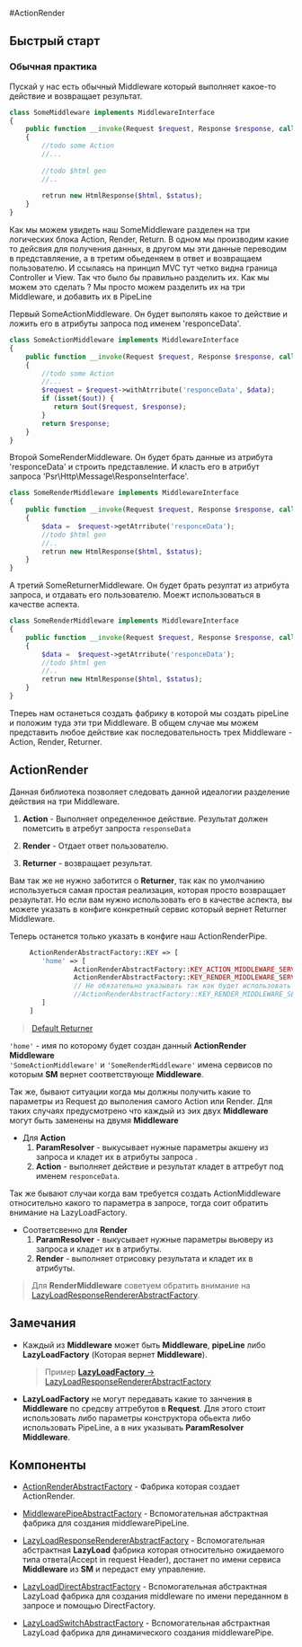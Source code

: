 #ActionRender

## Быстрый старт

### Обычная практика

Пускай у нас есть обычный Middleware который выполняет какое-то действие и возвращает результат.

```php
class SomeMiddleware implements MiddlewareInterface 
{
    public function __invoke(Request $request, Response $response, callable $out = null)
    {
        //todo some Action
        //...
        
        //todo $html gen
        //..
        
        retrun new HtmlResponse($html, $status);
    }
}
```

Как мы можем увидеть наш SomeMiddleware разделен на три логических блока Action, Render, Return.
В одном мы производим какие то дейсвия для получения данных,
 в другом мы эти данные переводим в представляение, а в третим обьеденяем в ответ и возвращаем пользователю.
И ссылаясь на принцип MVC тут четко видна граница Controller и View.
Так что было бы правильно разделить их.
Как мы можем это сделать ? 
Мы просто можем разделить их на три Middleware, и добавить их в PipeLine

Первый SomeActionMiddleware. Он будет выполять какое то действие и ложить его в атрибуты запроса под именем 'responceData'.
```php
class SomeActionMiddleware implements MiddlewareInterface 
{
    public function __invoke(Request $request, Response $response, callable $out = null)
    {
        //todo some Action
        //...
        $request = $request->withAtrribute('responceData', $data);
        if (isset($out)) {
           return $out($request, $response);
        }
        return $response;
    }
}
```

Второй SomeRenderMiddleware. Он будет брать данные из атрибута 'responceData' и строить представление.
И класть его в атрибут запроса 'Psr\Http\Message\ResponseInterface'.

```php
class SomeRenderMiddleware implements MiddlewareInterface 
{
    public function __invoke(Request $request, Response $response, callable $out = null)
    {
        $data =  $request->getAtrribute('responceData');
        //todo $html gen
        //..
        retrun new HtmlResponse($html, $status);
    }
}
```

А третий SomeReturnerMiddleware. Он будет брать резултат из атрибута запроса, и отдавать его пользователю.
Моежт использоваться в качестве аспекта.

```php
class SomeRenderMiddleware implements MiddlewareInterface 
{
    public function __invoke(Request $request, Response $response, callable $out = null)
    {
        $data =  $request->getAtrribute('responceData');
        //todo $html gen
        //..
        retrun new HtmlResponse($html, $status);
    }
}
```

Тпереь нам останеться создать фабрику в которой мы создать pipeLine и положим туда эти три Middleware.
В общем случае мы можем представить любое действие как последовательность трех Middleware - Action, Render, Returner.

## ActionRender

Данная библиотека позволяет следовать данной идеалогии разделение действия на три Middleware.

1) **Action** - Выполняет определенное действие. Результат должен пометсить в атребут запроста `responseData`

2) **Render** - Отдает ответ пользователю.

3) **Returner** - возвращает результат. 

Вам так же не нужно заботится о **Returner**, так как по умолчанию 
используеться самая простая реализация, которая просто возвращает резаультат.
Но если вам нужно использовать его в качестве аспекта, 
вы можете указать в конфиге конкретный сервис который вернет Returner Middleware.

Теперь останется только указать в конфиге наш ActionRenderPipe.
```php
     ActionRenderAbstractFactory::KEY => [
        'home' => [
                ActionRenderAbstractFactory::KEY_ACTION_MIDDLEWARE_SERVICE => 'SomeActionMiddleware',
                ActionRenderAbstractFactory::KEY_RENDER_MIDDLEWARE_SERVICE => 'SomeRenderMiddleware'
                // Не обязательно указывать так как будет использовать Returner по умолчанию.
                //ActionRenderAbstractFactory::KEY_RENDER_MIDDLEWARE_SERVICE => 'SomeReturnerrMiddleware'
        ]
     ]
```
> [Default Returner](../src/ActionRender/src/ReturnMiddleware.php)

`'home'` - имя по которому будет создан данный **ActionRender Middleware**  
`'SomeActionMiddleware'` и `'SomeRenderMiddleware'` имена сервисов по которым **SM** вернет соответствующе **Middleware**. 

Так же, бывают ситуации когда мы должны получить какие то параметры из Request до выполения самого Action или Render.
Для таких случаях предусмотрено что каждый из эих двух **Middleware** могут быть заменены на двумя **Middleware**

* Для **Action**  
    1) **ParamResolver** - выкусывает нужные параметры акшену из запроса и кладет их в атрибуты запроса .  
    2) **Action** -  выполняет действие и результат кладет в аттребут под именем `responceData`.  

Так же бывают случаи когда вам требуется создать ActionMiddleware относительно какого то параметра в запросе, 
тогда соит обратить внимание на LazyLoadFactory.
    
* Соответсвенно для **Render**  
    1) **ParamResolver** - выкусывает нужные параметры вьюверу из запроса и кладет их в атрибуты.  
    2) **Render** -  выполняет отрисовку результата и кладет их в атрибуты.  
    
> Для **RenderMiddleware** советуем обратить внимание на [LazyLoadResponseRendererAbstractFactory](./LazyLoadResponseRendererAbstractFactory.md). 
    
## Замечания

* Каждый из **Middleware** может быть **Middleware**, **pipeLine** либо **LazyLoadFactory** (Которая вернет **Middleware**).
    > Пример [**LazyLoadFactory** -> LazyLoadResponseRendererAbstractFactory](../src/ActionRender/Factory/LazyLoadResponseRendererAbstractFactory.php)

* **LazyLoadFactory** не могут передавать какие то занчения в **Middleware** по средсву аттребутов в **Request**.
Для этого стоит использовать либо параметры конструктора обьекта либо использовать PipeLine, а в них  указывать **ParamResolver Middleware**.

## Компоненты

* [ActionRenderAbstractFactory](./ActionRenderAbstractFactory.md) - Фабрика которая создает ActionRender.

* [MiddlewarePipeAbstractFactory](./MiddlewarePipeAbstractFactory.md) - Вспомогательная абстрактная фабрика для создания middlewarePipeLine.

* [LazyLoadResponseRendererAbstractFactory](./LazyLoadResponseRendererAbstractFactory.md) - Вспомогательная абстрактная **LazyLoad** фабрика которая относительно ожидаемого типа ответа(Accept in request Header), достанет по имени сервиса **Middleware** из **SM** и передаст ему управление.

* [LazyLoadDirectAbstractFactory](./LazyLoadDirectAbstractFactory.md) - Вспомогательная абстрактная LazyLoad фабрика для создания middleware по имени переданном в запросе и помощью DirectFactory.

* [LazyLoadSwitchAbstractFactory](./LazyLoadSwitchAbstractFactory.md) - Вспомогательная абстрактная LazyLoad фабрика для динамического создания middlewarePipe.
